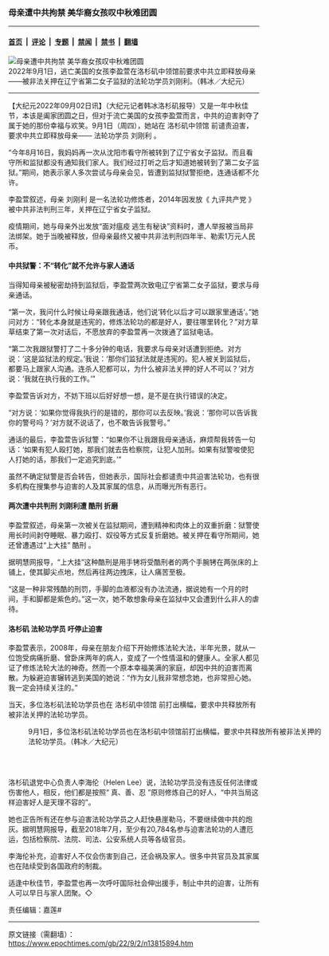 ### 母亲遭中共拘禁 美华裔女孩叹中秋难团圆

---

#### [首页](../../../..?n13815894) &nbsp;|&nbsp; [评论](../../../../../epoch-comment?n13815894) &nbsp;|&nbsp; [专题](../../../../../epoch-special?n13815894) &nbsp;|&nbsp; [禁闻](../../../../../epoch-news?n13815894) &nbsp;|&nbsp; [禁书](../../../../../books?n13815894) &nbsp;|&nbsp; [翻墙](https://github.com/gfw-breaker/nogfw/blob/master/README.md?n13815894)


<div><img alt="母亲遭中共拘禁 美华裔女孩叹中秋难团圆" class="attachment-djy_600_400 size-djy_600_400 wp-post-image" src="https://i.epochtimes.com/assets/uploads/2022/09/id13815921-1-e1662092408792.jpg"/>
<div class="caption">
 2022年9月1日，逃亡美国的女孩李盈萱在洛杉矶中领馆前要求中共立即释放母亲——被非法关押在辽宁省第二女子监狱的法轮功学员刘刚利。（韩冰／大纪元）
</div></div><hr/><div class="post_content" id="artbody" itemprop="articleBody">
 <!-- article content begin -->
 <p>
  【大纪元2022年09月02日讯】（大纪元记者韩冰洛杉矶报导）又是一年中秋佳节，本该是阖家团圆之日，但对于流亡美国的女孩李盈萱而言，中共的迫害剥夺了属于她的那份幸福与欢笑。9月1日（周四），她站在
  <ok href="https://www.epochtimes.com/gb/tag/%E6%B4%9B%E6%9D%89%E7%9F%B6%E4%B8%AD%E9%A2%86%E9%A6%86.html">
   洛杉矶中领馆
  </ok>
  前谴责迫害，要求中共立即释放母亲——
  <ok href="https://www.epochtimes.com/gb/tag/%E6%B3%95%E8%BD%AE%E5%8A%9F%E5%AD%A6%E5%91%98.html">
   法轮功学员
  </ok>
  <ok href="https://www.epochtimes.com/gb/tag/%E5%88%98%E5%88%9A%E5%88%A9.html">
   刘刚利
  </ok>
  。
 </p>
 <p>
  “今年8月16日，我妈妈再一次从沈阳市看守所被转到了辽宁省女子监狱。而且看守所和监狱都没有通知我们家人。我们经过打听之后才知道她被转到了第二女子监狱。”期间，她表示家人多次尝试与母亲会见，皆遭到监狱狱警拒绝，连通话都不允许。
 </p>
 <p>
  李盈萱叙述，母亲
  <ok href="https://www.epochtimes.com/gb/tag/%E5%88%98%E5%88%9A%E5%88%A9.html">
   刘刚利
  </ok>
  是一名法轮功修炼者，2014年因发放《
  <ok href="https://www.epochtimes.com/gb/22/4/10/n13708085.htm">
   九评共产党
  </ok>
  》被中共非法判刑三年，关押在辽宁省女子监狱。
 </p>
 <p>
  疫情期间，她与母亲外出发放“面对瘟疫 逃生有秘诀”资料时，遭人举报被当局非法绑架。她于当晚被释放，但母亲最终又被中共非法判刑四年半、勒索1万元人民币。
 </p>
 <h4>
  中共狱警：不“转化”就不允许与家人通话
 </h4>
 <p>
  当得知母亲被秘密劫持到监狱后，李盈萱两次致电辽宁省第二女子监狱，要求与母亲通话。
 </p>
 <p>
  “第一次，我问什么时候让母亲跟我通话，他们说‘转化以后才可以跟家里通话’。”她问对方：“转化本身就是违宪的，修炼法轮功的都是好人，要往哪里转化？”对方草草结束了第一次对话后，不愿放弃的李盈萱再一次拨通了监狱电话。
 </p>
 <p>
  “第二次我跟狱警打了二十多分钟的电话，我要求与母亲对话遭到拒绝。对方说：‘这是监狱法的规定。’我说：‘那你们监狱法就是违宪的。犯人被关到监狱后，都要马上跟家人沟通。连杀人犯都可以，为什么被非法关押的好人不可以？’对方说：‘我就在执行我的工作。’”
 </p>
 <p>
  李盈萱告诉对方，不妨下班以后好好想一想，是不是在执行错误的决定。
 </p>
 <p>
  “对方说：‘如果你觉得我执行的是错的，那你可以去反映。’我说：‘那你可以告诉我你的警号吗？’对方就不说话了，也不敢告诉我警号。”
 </p>
 <p>
  通话的最后，李盈萱告诉狱警：“如果你不让我跟我母亲通话，麻烦帮我转告一句话：‘如果有犯人殴打她，那我们就去告检察院，让犯人加刑。如果有狱警唆使犯人打她的话，那我们一定追究到底。’”
 </p>
 <p>
  虽然不确定狱警是否会转告，但她表示，国际社会都谴责中共迫害法轮功，也有很多机构在搜集参与迫害的人及其家属的信息，从而曝光所有恶行。
 </p>
 <h4>
  两次遭中共判刑 刘刚利遭
  <ok href="https://www.epochtimes.com/gb/tag/%E9%85%B7%E5%88%91.html">
   酷刑
  </ok>
  折磨
 </h4>
 <p>
  李盈萱叙述，母亲第一次被关在监狱期间，遭到精神和肉体上的双重折磨：狱警使用长时间剥夺睡眠、暴力殴打、奴役等方式反复折磨她。被关押在看守所期间，她还曾遭遇过“上大挂”
  <ok href="https://www.epochtimes.com/gb/tag/%E9%85%B7%E5%88%91.html">
   酷刑
  </ok>
  。
 </p>
 <p>
  据明慧网报导，“上大挂”这种酷刑是用手铐将受酷刑者的两个手腕铐在两张床的上铺上，使其脚尖点地，然后再往两边拽床，让人痛苦至极。
 </p>
 <p>
  “这是一种非常残酷的刑罚，手脚的血液都没有办法流通，据说她有一个月的时间，手和脚都是紫色的。”这一次，她不敢想象母亲在监狱中又会遭到什么非人的虐待。
 </p>
 <h4>
  洛杉矶
  <ok href="https://www.epochtimes.com/gb/tag/%E6%B3%95%E8%BD%AE%E5%8A%9F%E5%AD%A6%E5%91%98.html">
   法轮功学员
  </ok>
  吁停止迫害
 </h4>
 <p>
  李盈萱表示，2008年，母亲在朋友介绍下开始修炼法轮大法，半年光景，就从一位饱受病痛折磨、曾卧床两年的病人，变成了一个性情温和的健康人。全家人都见证了修炼法轮大法的神奇。然而一个原本幸福美满的家庭，却因中共的迫害而离散。为躲避迫害辗转逃到美国的她说：“作为女儿我非常想念她，也非常担心她。我一定会持续关注的。”
 </p>
 <p>
  当天，多位洛杉矶法轮功学员也在
  <ok href="https://www.epochtimes.com/gb/tag/%E6%B4%9B%E6%9D%89%E7%9F%B6%E4%B8%AD%E9%A2%86%E9%A6%86.html">
   洛杉矶中领馆
  </ok>
  前打出横幅，要求中共释放所有被非法关押的法轮功学员。
 </p>
 <figure aria-describedby="caption-attachment-13815923" class="wp-caption aligncenter" id="attachment_13815923" style="width: 600px">
  <ok href="https://i.epochtimes.com/assets/uploads/2022/09/id13815923-2.jpg" target="_blank">
   <img alt="" class="size-large wp-image-13815923" src="https://i.epochtimes.com/assets/uploads/2022/09/id13815923-2-600x450.jpg"/>
  </ok>
  <br/><figcaption class="wp-caption-text" id="caption-attachment-13815923">
   9月1日，多位洛杉矶法轮功学员也在洛杉矶中领馆前打出横幅，要求中共释放所有被非法关押的法轮功学员。（韩冰／大纪元）
  </figcaption><br/>
 </figure><br/>
 <p>
  洛杉矶退党中心负责人李海伦（Helen Lee）说，法轮功学员没有违反任何法律或伤害他人，相反，他们都是按照“
  <ok href="https://www.epochtimes.com/gb/tag/%E7%9C%9F%E3%80%81%E5%96%84%E3%80%81%E5%BF%8D.html">
   真、善、忍
  </ok>
  ”原则修炼自己的好人，“中共当局这样迫害好人是天理不容的”。
 </p>
 <p>
  她也正告所有还在参与迫害法轮功学员之人赶快悬崖勒马，不要继续做中共的炮灰。据明慧网报导，截至2018年7月，至少有20,784名参与迫害法轮功的人遭厄运，包括检察院、法院、司法、公安系统人员等各级官员。
 </p>
 <p>
  李海伦补充，迫害好人不仅会伤害到自己，还会祸及家人。很多中共官员及其家属也在陆续受到各国政府的制裁。
 </p>
 <p>
  适逢中秋佳节，李盈萱也再一次呼吁国际社会伸出援手，制止中共的迫害，让所有人可以早日与家人团聚。◇
 </p>
 <p>
  责任编辑：嘉莲#
 </p>
 <!-- article content end -->
 <div id="below_article_ad">
 </div>
</div>


---

原文链接（需翻墙）：https://www.epochtimes.com/gb/22/9/2/n13815894.htm